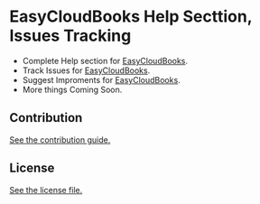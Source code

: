 
# EasyCloudBooks Help Secttion, Issues Tracking


* Complete Help section for [EasyCloudBooks](https://www.easycloudbooks.com).
* Track Issues for [EasyCloudBooks](https://www.easycloudbooks.com).
* Suggest Improments for [EasyCloudBooks](https://www.easycloudbooks.com).
* More things Coming Soon.

## Contribution

[See the contribution guide.](./CONTRIBUTING.md)

## License

[See the license file.](./LICENSE.md)
